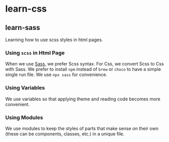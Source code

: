 # learn-css

## learn-sass

Learning how to use scss styles in html pages.

### Using `scss` in Html Page

When we use [Sass](https://sass-lang.com/), we prefer Scss syntax. For Css,
we convert Scss to Css with Sass. We prefer to install `npm` instead of `brew`
or `choco` to have a simple single run file. We use `npx sass` for convenience.

### Using Variables

We use variables so that applying theme and reading code becomes more
convenient.

### Using Modules

We use modules to keep the styles of parts that make sense on their own (these
can be components, classes, etc.) in a unique file.
